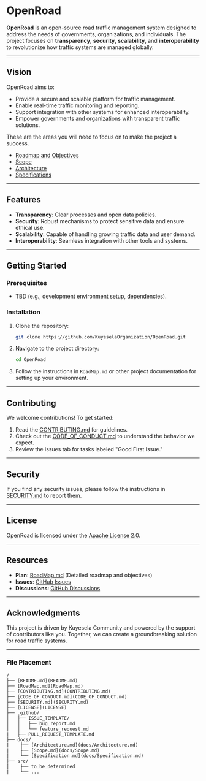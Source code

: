 # OpenRoad

**OpenRoad** is an open-source road traffic management system designed to address the needs of governments, organizations, and individuals. The project focuses on **transparency**, **security**, **scalability**, and **interoperability** to revolutionize how traffic systems are managed globally.

---

## Vision

OpenRoad aims to:

- Provide a secure and scalable platform for traffic management.
- Enable real-time traffic monitoring and reporting.
- Support integration with other systems for enhanced interoperability.
- Empower governments and organizations with transparent traffic solutions.

These are the areas you will need to focus on to make the project a success.

- [Roadmap and Objectives](RoadMap.md)
- [Scope](docs/Scope.md)
- [Architecture](docs/Architecture.md)
- [Specifications](docs/Specification.md)

---

## Features

- **Transparency**: Clear processes and open data policies.
- **Security**: Robust mechanisms to protect sensitive data and ensure ethical use.
- **Scalability**: Capable of handling growing traffic data and user demand.
- **Interoperability**: Seamless integration with other tools and systems.

---

## Getting Started

### Prerequisites

- TBD (e.g., development environment setup, dependencies).

### Installation

1. Clone the repository:
   ```bash
   git clone https://github.com/KuyeselaOrganization/OpenRoad.git
   ```
2. Navigate to the project directory:
   ```bash
   cd OpenRoad
   ```
3. Follow the instructions in `RoadMap.md` or other project documentation for setting up your environment.

---

## Contributing

We welcome contributions! To get started:

1. Read the [CONTRIBUTING.md](CONTRIBUTING.md) for guidelines.
2. Check out the [CODE_OF_CONDUCT.md](CODE_OF_CONDUCT.md) to understand the behavior we expect.
3. Review the issues tab for tasks labeled "Good First Issue."

---

## Security

If you find any security issues, please follow the instructions in [SECURITY.md](SECURITY.md) to report them.

---

## License

OpenRoad is licensed under the [Apache License 2.0](LICENSE).

---

## Resources

- **Plan**: [RoadMap.md](RoadMap.md) (Detailed roadmap and objectives)
- **Issues**: [GitHub Issues](https://github.com/KuyeselaOrganization/OpenRoad/issues)
- **Discussions**: [GitHub Discussions](https://github.com/KuyeselaOrganization/OpenRoad/discussions)

---

## Acknowledgments

This project is driven by Kuyesela Community and powered by the support of contributors like you. Together, we can create a groundbreaking solution for road traffic systems.

---

### File Placement

```
/
├── [README.md](README.md)
├── [RoadMap.md](RoadMap.md)
├── [CONTRIBUTING.md](CONTRIBUTING.md)
├── [CODE_OF_CONDUCT.md](CODE_OF_CONDUCT.md)
├── [SECURITY.md](SECURITY.md)
├── [LICENSE](LICENSE)
├── .github/
│   ├── ISSUE_TEMPLATE/
│   │   ├── bug_report.md
│   │   └── feature_request.md
|   ├── PULL_REQUEST_TEMPLATE.md
├── docs/
|    ├── [Architecture.md](docs/Architecture.md)
|    ├── [Scope.md](docs/Scope.md)
|    └── [Specification.md](docs/Specification.md)
├── src/
|    ├── to_be_determined
|    └── ...
```
